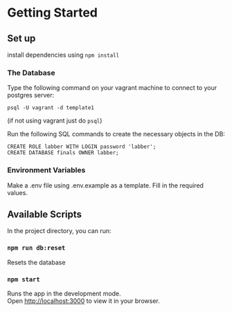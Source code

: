 # Getting Started

## Set up

install dependencies using `npm install`

### The Database

Type the following command on your vagrant machine to connect to your postgres server:

```
psql -U vagrant -d template1
```

(if not using vagrant just do `psql`)

Run the following SQL commands to create the necessary objects in the DB:

```
CREATE ROLE labber WITH LOGIN password 'labber';
CREATE DATABASE finals OWNER labber;
```

### Environment Variables

Make a .env file using .env.example as a template. Fill in the required values.

## Available Scripts

In the project directory, you can run:

### `npm run db:reset`

Resets the database

### `npm start`

Runs the app in the development mode. \
Open [http://localhost:3000](http://localhost:3000) to view it in your browser.
